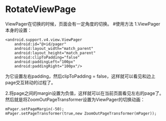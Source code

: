 # RotateViewPage
ViewPager在切换的时候，页面会有一定角度的切换。
#使用方法
1.ViewPager本身的设置：

```
<android.support.v4.view.ViewPager
    android:id="@+id/pager"
    android:layout_width="match_parent"
    android:layout_height="match_parent"
    android:clipToPadding="false"
    android:paddingLeft="100px"
    android:paddingRight="100px"/>

```
为它设置左右padding，然后clipToPadding = false，这样就可以看见和边上page交互转动的过程了。

2.将page之间的margin设置为负值，这样就可以在当前页面看见左右的page了。然后就是将ZoomOutPageTransformer设置为ViewPager的切换动画：

```
mPager.setPageMargin(-50);
mPager.setPageTransformer(true,new ZoomOutPageTransformer(mPager));
```
